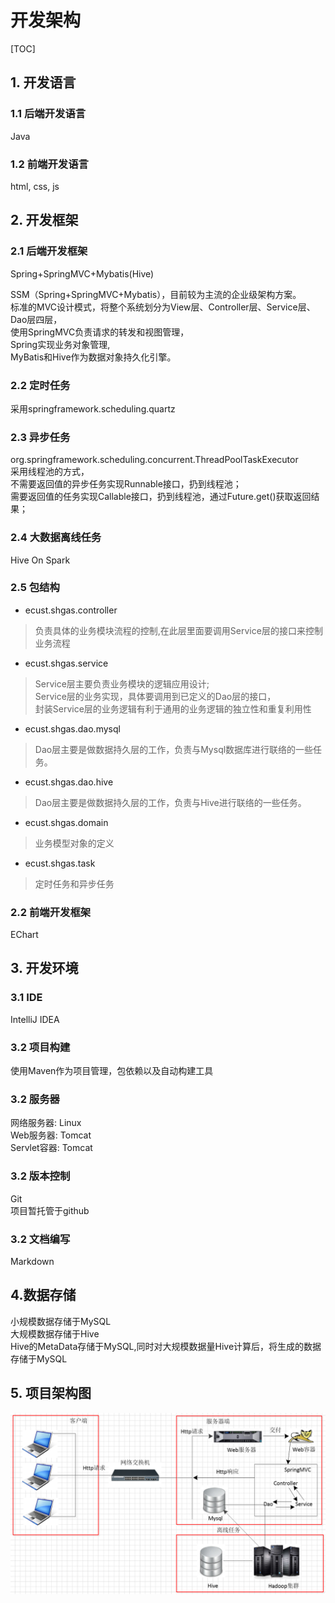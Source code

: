 开发架构
=============

[TOC]
## 1. 开发语言

### 1.1 后端开发语言 
Java

### 1.2 前端开发语言 
html, css, js

## 2. 开发框架

### 2.1 后端开发框架
Spring+SpringMVC+Mybatis(Hive)<br>

SSM（Spring+SpringMVC+Mybatis），目前较为主流的企业级架构方案。<br>
标准的MVC设计模式，将整个系统划分为View层、Controller层、Service层、Dao层四层，<br>
使用SpringMVC负责请求的转发和视图管理，<br>
Spring实现业务对象管理,<br>
MyBatis和Hive作为数据对象持久化引擎。

### 2.2 定时任务
采用springframework.scheduling.quartz

### 2.3 异步任务
org.springframework.scheduling.concurrent.ThreadPoolTaskExecutor<br>
采用线程池的方式，<br>
不需要返回值的异步任务实现Runnable接口，扔到线程池；<br>
需要返回值的任务实现Callable接口，扔到线程池，通过Future.get()获取返回结果；

### 2.4 大数据离线任务
Hive On Spark

### 2.5 包结构

*  ecust.shgas.controller

> 负责具体的业务模块流程的控制,在此层里面要调用Service层的接口来控制业务流程

*  ecust.shgas.service

> Service层主要负责业务模块的逻辑应用设计;<br>
Service层的业务实现，具体要调用到已定义的Dao层的接口，<br>
封装Service层的业务逻辑有利于通用的业务逻辑的独立性和重复利用性

*  ecust.shgas.dao.mysql

> Dao层主要是做数据持久层的工作，负责与Mysql数据库进行联络的一些任务。

*  ecust.shgas.dao.hive

> Dao层主要是做数据持久层的工作，负责与Hive进行联络的一些任务。

*  ecust.shgas.domain

> 业务模型对象的定义

*  ecust.shgas.task
> 定时任务和异步任务


### 2.2 前端开发框架
EChart

## 3. 开发环境
### 3.1 IDE
IntelliJ IDEA

### 3.2 项目构建
使用Maven作为项目管理，包依赖以及自动构建工具

### 3.2 服务器
网络服务器: Linux<br>
Web服务器: Tomcat<br>
Servlet容器: Tomcat<br>
 
### 3.2 版本控制
Git<br>
项目暂托管于github

### 3.2 文档编写
Markdown

## 4.数据存储
小规模数据存储于MySQL<br>
大规模数据存储于Hive<br>
Hive的MetaData存储于MySQL,同时对大规模数据量Hive计算后，将生成的数据存储于MySQL

## 5. 项目架构图
![image](../src/main/webapp/resources/images/Architecture.png "项目架构")